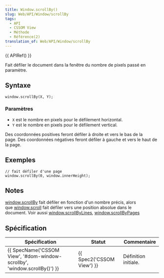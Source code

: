 ```yaml
---
title: Window.scrollBy()
slug: Web/API/Window/scrollBy
tags:
  - API
  - CSSOM View
  - Méthode
  - Référence(2)
translation_of: Web/API/Window/scrollBy
---
```

{{ APIRef() }}

Fait défiler le document dans la fenêtre du nombre de pixels passé en paramètre.

## Syntaxe

    window.scrollBy(X, Y);

### Paramètres

- `X` est le nombre en pixels pour le défilement horizontal.
- `Y` est le nombre en pixels pour le défilement vertical.

Des coordonnées positives feront défiler à droite et vers le bas de la page. Des coordonnées négatives feront défiler à gauche et vers le haut de la page.

## Exemples

    // fait défiler d'une page
    window.scrollBy(0, window.innerHeight);

## Notes

[window.scrollBy](/fr/docs/DOM/Window.scrollBy) fait défiler en fonction d'un nombre précis, alors que [window.scroll](/fr/docs/DOM/Window.scroll) fait défiler vers une position absolue dans le document. Voir aussi [window.scrollByLines](/fr/docs/DOM/Window.scrollByLines), [window.scrollByPages](/fr/docs/DOM/Window.scrollByPages)

## Spécification

| Spécification                                                                                    | Statut                           | Commentaire          |
| ------------------------------------------------------------------------------------------------ | -------------------------------- | -------------------- |
| {{ SpecName('CSSOM View', '#dom-window-scrollby', 'window.scrollBy()') }} | {{ Spec2('CSSOM View') }} | Définition initiale. |
